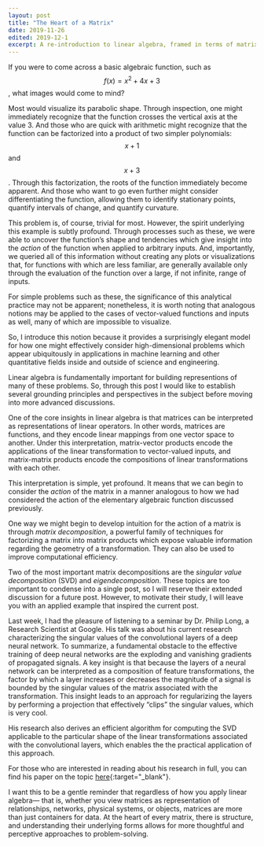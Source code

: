 ```yaml
---
layout: post
title: "The Heart of a Matrix"
date: 2019-11-26
edited: 2019-12-1
excerpt: A re-introduction to linear algebra, framed in terms of matrix action.
---
```


If you were to come across a basic algebraic function, such as $$f(x) = x^2 + 4x + 3$$, what images would come to mind?

Most would visualize its parabolic shape. Through inspection, one might immediately recognize that the function crosses the vertical axis at the value 3. And those who are quick with arithmetic might recognize that the function can be factorized into a product of two simpler polynomials: $$x + 1$$ and $$x + 3$$. Through this factorization, the roots of the function immediately become apparent. And those who want to go even further might consider differentiating the function, allowing them to identify stationary points, quantify intervals of change, and quantify curvature. 

This problem is, of course, trivial for most. However, the spirit underlying this example is subtly profound. Through processes such as these, we were able to uncover the function’s shape and tendencies which give insight into the _action_ of the function when applied to arbitrary inputs. And, importantly, we queried all of this information without creating any plots or visualizations that, for functions with which are less familiar, are generally available only through the evaluation of the function over a large, if not infinite, range of inputs. 

For simple problems such as these, the significance of this analytical practice may not be apparent; nonetheless, it is worth noting that analogous notions may be applied to the cases of vector-valued functions and inputs as well, many of which are impossible to visualize. 

So, I introduce this notion because it provides a surprisingly elegant model for how one might effectively consider high-dimensional problems which appear ubiquitously in applications in machine learning and other quantitative fields inside and outside of science and engineering. 

Linear algebra is fundamentally important for building representions of many of these problems. So, through this post I would like to establish several grounding principles and perspectives in the subject before moving into more advanced discussions. 

One of the core insights in linear algebra is that matrices can be interpreted as representations of linear operators. In other words, matrices are functions, and they encode linear mappings from one vector space to another. Under this interpretation, matrix-vector products encode the applications of the linear transformation to vector-valued inputs, and matrix-matrix products encode the compositions of linear transformations with each other. 

This interpretation is simple, yet profound. It means that we can begin to consider the _action_ of the matrix in a manner analogous to how we had considered the action of the elementary algebraic function discussed previously. 

One way we might begin to develop intuition for the action of a matrix is through _matrix decomposition_, a powerful family of techniques for factorizing a matrix into matrix products which expose valuable information regarding the geometry of a transformation. They can also be used to improve computational efficiency. 

Two of the most important matrix decompositions are the _singular value decomposition_ (SVD) and _eigendecomposition_. These topics are too important to condense into a single post, so I will reserve their extended discussion for a future post. However, to motivate their study, I will leave you with an applied example that inspired the current post.

Last week, I had the pleasure of listening to a seminar by Dr. Philip Long, a Research Scientist at Google. His talk was about his current research characterizing the singular values of the convolutional layers of a deep neural network. To summarize, a fundamental obstacle to the effective training of deep neural networks are the exploding and vanishing gradients of propagated signals. A key insight is that because the layers of a neural network can be interpreted as a composition of feature transformations, the factor by which a layer increases or decreases the magnitude of a signal is bounded by the singular values of the matrix associated with the transformation. This insight leads to an approach for regularizing the layers by performing a projection that effectively “clips” the singular values, which is very cool.

His research also derives an efficient algorithm for computing the SVD applicable to the particular shape of the linear transformations associated with the convolutional layers, which enables the the practical application of this approach.

For those who are interested in reading about his research in full, you can find his paper on the topic [here](https://arxiv.org/abs/1805.10408){:target="_blank"}.

I want this to be a gentle reminder that regardless of how you apply linear algebra— that is, whether you view matrices as representation of relationships, networks, physical systems, or objects, matrices are more than just containers for data. At the heart of every matrix, there is structure, and understanding their underlying forms allows for more thoughtful and perceptive approaches to problem-solving.

